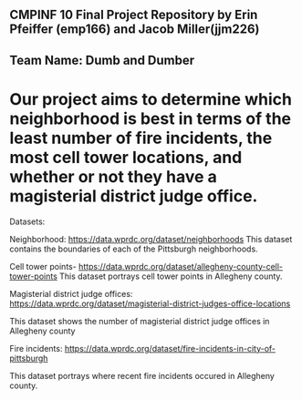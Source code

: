 
## CMPINF 10 Final Project Repository by Erin Pfeiffer (emp166) and Jacob Miller(jjm226)

## Team Name: Dumb and Dumber

# Our project aims to determine which neighborhood is best in terms of the least number of fire incidents, the most cell tower locations, and whether or not they have a magisterial district judge office.

Datasets:

Neighborhood: https://data.wprdc.org/dataset/neighborhoods
This dataset contains the boundaries of each of the Pittsburgh neighborhoods.

Cell tower points- https://data.wprdc.org/dataset/allegheny-county-cell-tower-points
This dataset portrays cell tower points in Allegheny county.

Magisterial district judge offices: https://data.wprdc.org/dataset/magisterial-district-judges-office-locations

This dataset shows the number of magisterial district judge offices in Allegheny county

Fire incidents: https://data.wprdc.org/dataset/fire-incidents-in-city-of-pittsburgh

This dataset portrays where recent fire incidents occured in Allegheny county.
